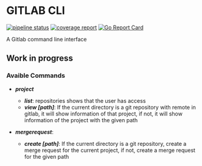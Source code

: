 # GITLAB CLI
[![pipeline status](https://gitlab.com/angel-afonso/gitlabcli/badges/master/pipeline.svg)](https://gitlab.com/angel-afonso/gitlabcli/-/commits/master)
[![coverage report](https://gitlab.com/angel-afonso/gitlabcli/badges/master/coverage.svg)](https://gitlab.com/angel-afonso/gitlabcli/-/commits/master)
[![Go Report Card](https://goreportcard.com/badge/gitlab.com/angel-afonso/gitlabcli)](https://goreportcard.com/report/gitlab.com/angel-afonso/gitlabcli)

A Gitlab command line interface

## Work in progress

### Avaible Commands

* ***project***
  * ***list***: repositories shows that the user has access
  * ***view [path]***: If the current directory is a git repository with remote in gitlab, it will show information of that project, if not, it will show information of the project with the given path

* ***mergerequest***: 
    * ***create [path]***: If the current directory is a git repository, create a merge request for the current project, if not, create a merge request for the given path
